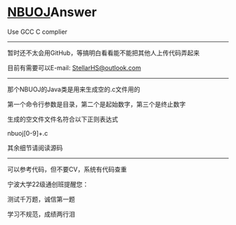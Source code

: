 # [NBUOJ](http://nbuoj.com/)Answer

Use GCC C complier
***
暂时还不太会用GitHub，等搞明白看看能不能把其他人上传代码弄起来

目前有需要可以E-mail: StellarHS@outlook.com
***
那个NBUOJ的Java类是用来生成空的.c文件用的

第一个命令行参数是目录，第二个是起始数字，第三个是终止数字

生成的空文件文件名符合以下正则表达式

nbuoj[0-9]+\.c

其余细节请阅读源码
***
可以参考代码，但不要CV，系统有代码查重

宁波大学22级通创班提醒您：

测试千万题，诚信第一题

学习不规范，成绩两行泪
